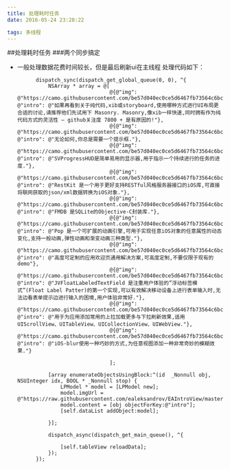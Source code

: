 ```yaml
---
title: 处理耗时任务
date: 2016-05-24 23:28:22

tags: 多线程
---
```




##处理耗时任务
###两个同步搞定
- 一般处理数据花费时间较长，但是最后刷新ui在主线程 处理代码如下：

		    dispatch_sync(dispatch_get_global_queue(0, 0), ^{
		        NSArray * array = @[
		                            @{@"img": @"https://camo.githubusercontent.com/be57d040ec0ce5d6467fb73564c6bcb6c76d5a7b/687474703a2f2f6472696262626c652e73332e616d617a6f6e6177732e636f6d2f75736572732f363431302f73637265656e73686f74732f313235343433392f666f726d2d616e696d6174696f6e2d5f6769665f2e676966", @"intro": @"如果再看到关于纯代码,xib或storyboard,使用哪种方式进行UI布局更合适的讨论,请推荐他们先试用下 Masonry. Masonry,像xib一样快速,同时拥有作为纯代码方式的灵活性 — github关注度 7800 + 是有原因的!"},
		                            @{@"img": @"https://camo.githubusercontent.com/be57d040ec0ce5d6467fb73564c6bcb6c76d5a7b/687474703a2f2f6472696262626c652e73332e616d617a6f6e6177732e636f6d2f75736572732f363431302f73637265656e73686f74732f313235343433392f666f726d2d616e696d6174696f6e2d5f6769665f2e676966", @"intro": @"无论如何,你总是需要一个提示框."},
		                            @{@"img": @"https://camo.githubusercontent.com/be57d040ec0ce5d6467fb73564c6bcb6c76d5a7b/687474703a2f2f6472696262626c652e73332e616d617a6f6e6177732e636f6d2f75736572732f363431302f73637265656e73686f74732f313235343433392f666f726d2d616e696d6174696f6e2d5f6769665f2e676966", @"intro": @"SVProgressHUD是简单易用的显示器,用于指示一个持续进行的任务的进度."},
		                            @{@"img": @"https://camo.githubusercontent.com/be57d040ec0ce5d6467fb73564c6bcb6c76d5a7b/687474703a2f2f6472696262626c652e73332e616d617a6f6e6177732e636f6d2f75736572732f363431302f73637265656e73686f74732f313235343433392f666f726d2d616e696d6174696f6e2d5f6769665f2e676966", @"intro": @"RestKit 是一个用于更好支持RESTful风格服务器接口的iOS库,可直接将联网获取的json/xml数据转换为iOS对象."},
		                            @{@"img": @"https://camo.githubusercontent.com/be57d040ec0ce5d6467fb73564c6bcb6c76d5a7b/687474703a2f2f6472696262626c652e73332e616d617a6f6e6177732e636f6d2f75736572732f363431302f73637265656e73686f74732f313235343433392f666f726d2d616e696d6174696f6e2d5f6769665f2e676966", @"intro": @"FMDB 是SQLite的Objective-C封装库."},
		                            @{@"img": @"https://camo.githubusercontent.com/be57d040ec0ce5d6467fb73564c6bcb6c76d5a7b/687474703a2f2f6472696262626c652e73332e616d617a6f6e6177732e636f6d2f75736572732f363431302f73637265656e73686f74732f313235343433392f666f726d2d616e696d6174696f6e2d5f6769665f2e676966", @"intro": @"Pop 是一个可扩展的动画引擎,可用于实现任意iOS对象的任意属性的动态变化,支持一般动画,弹性动画和渐变动画三种类型."},
		                            @{@"img": @"https://camo.githubusercontent.com/be57d040ec0ce5d6467fb73564c6bcb6c76d5a7b/687474703a2f2f6472696262626c652e73332e616d617a6f6e6177732e636f6d2f75736572732f363431302f73637265656e73686f74732f313235343433392f666f726d2d616e696d6174696f6e2d5f6769665f2e676966", @"intro": @"高度可定制的应用欢迎页通用解决方案,可高度定制,不要仅限于现有的demo"},
		                            @{@"img": @"https://camo.githubusercontent.com/be57d040ec0ce5d6467fb73564c6bcb6c76d5a7b/687474703a2f2f6472696262626c652e73332e616d617a6f6e6177732e636f6d2f75736572732f363431302f73637265656e73686f74732f313235343433392f666f726d2d616e696d6174696f6e2d5f6769665f2e676966", @"intro": @"JVFloatLabeledTextField 是注重用户体验的”浮动标签模式”(Float Label Patter)的第一个实现,可以有效解决移动设备上进行表单输入时,无法边看表单提示边进行输入的困境,用户体验非常好."},
		                            @{@"img": @"https://camo.githubusercontent.com/be57d040ec0ce5d6467fb73564c6bcb6c76d5a7b/687474703a2f2f6472696262626c652e73332e616d617a6f6e6177732e636f6d2f75736572732f363431302f73637265656e73686f74732f313235343433392f666f726d2d616e696d6174696f6e2d5f6769665f2e676966", @"intro": @"用于为应用添加常用的上拉加载更多与下拉刷新效果,适用 UIScrollView、UITableView、UICollectionView、UIWebView."},
		                            @{@"img": @"https://camo.githubusercontent.com/be57d040ec0ce5d6467fb73564c6bcb6c76d5a7b/687474703a2f2f6472696262626c652e73332e616d617a6f6e6177732e636f6d2f75736572732f363431302f73637265656e73686f74732f313235343433392f666f726d2d616e696d6174696f6e2d5f6769665f2e676966", @"intro": @"iOS-blur使用一种巧妙的方式,为任意视图添加一种非常奇妙的模糊效果."}
		                            
		                            ];
		        
		        [array enumerateObjectsUsingBlock:^(id  _Nonnull obj, NSUInteger idx, BOOL * _Nonnull stop) {
		            LPModel * model = [LPModel new];
		            model.imgUrl = @"https://raw.githubusercontent.com/ealeksandrov/EAIntroView/master/Screenshot02.png";
		            model.content = [obj objectForKey:@"intro"];
		            [self.dataList addObject:model];
		            
		        }];
		
		        dispatch_async(dispatch_get_main_queue(), ^{
		           
		            [self.tableView reloadData];
		        });
		    });
